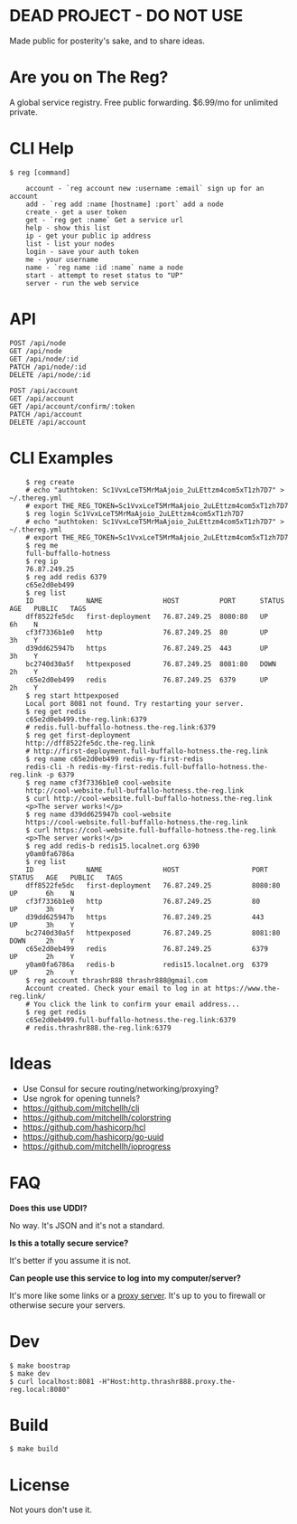# DEAD PROJECT - DO NOT USE

Made public for posterity's sake, and to share ideas.

# Are you on The Reg?

A global service registry. Free public forwarding. $6.99/mo for unlimited private.

# CLI Help

```
$ reg [command]

    account - `reg account new :username :email` sign up for an account
    add - `reg add :name [hostname] :port` add a node
    create - get a user token
    get - `reg get :name` Get a service url
    help - show this list
    ip - get your public ip address
    list - list your nodes
    login - save your auth token
    me - your username
    name - `reg name :id :name` name a node
    start - attempt to reset status to "UP"
    server - run the web service
```

# API

```
POST /api/node
GET /api/node
GET /api/node/:id
PATCH /api/node/:id
DELETE /api/node/:id

POST /api/account
GET /api/account
GET /api/account/confirm/:token
PATCH /api/account
DELETE /api/account
```

# CLI Examples

```shell
    $ reg create
    # echo "authtoken: Sc1VvxLceT5MrMaAjoio_2uLEttzm4com5xT1zh7D7" > ~/.thereg.yml
    # export THE_REG_TOKEN=Sc1VvxLceT5MrMaAjoio_2uLEttzm4com5xT1zh7D7
    $ reg login Sc1VvxLceT5MrMaAjoio_2uLEttzm4com5xT1zh7D7
    # echo "authtoken: Sc1VvxLceT5MrMaAjoio_2uLEttzm4com5xT1zh7D7" > ~/.thereg.yml
    # export THE_REG_TOKEN=Sc1VvxLceT5MrMaAjoio_2uLEttzm4com5xT1zh7D7
    $ reg me
    full-buffallo-hotness
    $ reg ip
    76.87.249.25
    $ reg add redis 6379
    c65e2d0eb499
    $ reg list
    ID             NAME               HOST          PORT      STATUS   AGE   PUBLIC   TAGS
    dff8522fe5dc   first-deployment   76.87.249.25  8080:80   UP       6h    N        
    cf3f7336b1e0   http               76.87.249.25  80        UP       3h    Y        
    d39dd625947b   https              76.87.249.25  443       UP       3h    Y        
    bc2740d30a5f   httpexposed        76.87.249.25  8081:80   DOWN     2h    Y        
    c65e2d0eb499   redis              76.87.249.25  6379      UP       2h    Y        
    $ reg start httpexposed
    Local port 8081 not found. Try restarting your server.
    $ reg get redis
    c65e2d0eb499.the-reg.link:6379
    # redis.full-buffallo-hotness.the-reg.link:6379
    $ reg get first-deployment
    http://dff8522fe5dc.the-reg.link
    # http://first-deployment.full-buffallo-hotness.the-reg.link
    $ reg name c65e2d0eb499 redis-my-first-redis
    redis-cli -h redis-my-first-redis.full-buffallo-hotness.the-reg.link -p 6379
    $ reg name cf3f7336b1e0 cool-website
    http://cool-website.full-buffallo-hotness.the-reg.link
    $ curl http://cool-website.full-buffallo-hotness.the-reg.link
    <p>The server works!</p>
    $ reg name d39dd625947b cool-website
    https://cool-website.full-buffallo-hotness.the-reg.link
    $ curl https://cool-website.full-buffallo-hotness.the-reg.link
    <p>The server works!</p>
    $ reg add redis-b redis15.localnet.org 6390
    y0am0fa6786a
    $ reg list
    ID             NAME               HOST                  PORT      STATUS   AGE   PUBLIC   TAGS
    dff8522fe5dc   first-deployment   76.87.249.25          8080:80   UP       6h    N        
    cf3f7336b1e0   http               76.87.249.25          80        UP       3h    Y        
    d39dd625947b   https              76.87.249.25          443       UP       3h    Y        
    bc2740d30a5f   httpexposed        76.87.249.25          8081:80   DOWN     2h    Y        
    c65e2d0eb499   redis              76.87.249.25          6379      UP       2h    Y        
    y0am0fa6786a   redis-b            redis15.localnet.org  6379      UP       2h    Y        
    $ reg account thrashr888 thrashr888@gmail.com
    Account created. Check your email to log in at https://www.the-reg.link/
    # You click the link to confirm your email address...
    $ reg get redis
    c65e2d0eb499.full-buffallo-hotness.the-reg.link:6379
    # redis.thrashr888.the-reg.link:6379
```

# Ideas

- Use Consul for secure routing/networking/proxying?
- Use ngrok for opening tunnels?
- https://github.com/mitchellh/cli
- https://github.com/mitchellh/colorstring
- https://github.com/hashicorp/hcl
- https://github.com/hashicorp/go-uuid
- https://github.com/mitchellh/ioprogress


# FAQ

**Does this use UDDI?**

No way. It's JSON and it's not a standard.

**Is this a totally secure service?**

It's better if you assume it is not.

**Can people use this service to log into my computer/server?**

It's more like some links or a [proxy server](https://en.wikipedia.org/wiki/Proxy_server). It's up to you to firewall or otherwise secure your servers.

# Dev

    $ make boostrap
    $ make dev
    $ curl localhost:8081 -H"Host:http.thrashr888.proxy.the-reg.local:8080"

# Build

    $ make build

# License

Not yours don't use it.
